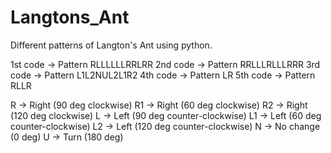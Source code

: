 # Langtons_Ant
Different patterns of Langton's Ant using python.

1st code -> Pattern RLLLLLLRRLRR
2nd code -> Pattern RRLLLRLLLRRR
3rd code -> Pattern L1L2NUL2L1R2
4th code -> Pattern LR
5th code -> Pattern RLLR

R  -> Right (90 deg clockwise)
R1 -> Right (60 deg clockwise)
R2 -> Right (120 deg clockwise)
L  -> Left (90 deg counter-clockwise)
L1 -> Left (60 deg counter-clockwise)
L2 -> Left (120 deg counter-clockwise)
N  -> No change (0 deg)
U  -> Turn (180 deg)
